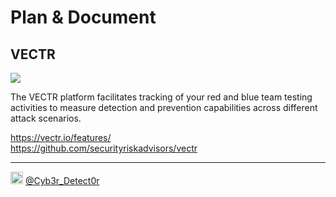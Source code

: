 # Plan & Document
  
## VECTR
<img src="https://github.com/SecurityRiskAdvisors/VECTR/blob/master/media/vectr-logo-bl.svg">  
  
The VECTR platform facilitates tracking of your red and blue team testing activities to measure detection and prevention capabilities across different attack scenarios.  
  
https://vectr.io/features/  
https://github.com/securityriskadvisors/vectr  
  
----  
<img src="https://cdn.cdnlogo.com/logos/t/48/twitter.png" width="20px"> [@Cyb3r_Detect0r](https://twitter.com/Cyb3r_Detect0r)
